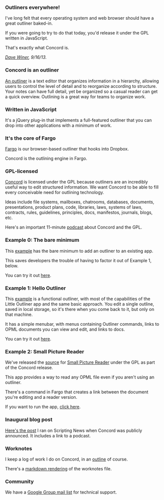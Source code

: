 ### Outliners everywhere!

I've long felt that every operating system and web browser should have a great outliner baked-in.  

If you were going to try to do that today, you'd release it under the GPL written in JavaScript. 

That's exactly what Concord is. 

<i><a href="http://scripting.com/2013/09/16/concordOurGplOutliner">Dave Winer</a>, 9/16/13.</i>



### Concord is an outliner

<a href="http://docs.fargo.io/outlinerHowto">An outliner</a> is a text editor that organizes information in a hierarchy, allowing users to control the level of detail and to reorganize according to structure. Your notes can have full detail, yet be organized so a casual reader can get a quick overview. Outlining is a great way for teams to organize work. 



### Written in JavaScript

It's a jQuery plug-in that implements a full-featured outliner that you can drop into other applications with a minimum of work. 



### It's the core of Fargo

<a href="http://fargo.io/">Fargo</a> is our browser-based outliner that hooks into Dropbox.  

Concord is the outlining engine in Fargo.



### GPL-licensed

<a href="https://github.com/scripting/concord">Concord</a> is licensed under the GPL because outliners are an incredibly useful way to edit structured information. We want Concord to be able to fill every conceivable need for outlining technology. 

Ideas include file systems, mailboxes, chatrooms, databases, documents, presentations, product plans, code, libraries, laws, systems of laws, contracts, rules, guidelines, principles, docs, manifestos, journals, blogs, etc. 

Here's an important 11-minute <a href="http://scripting.com/2013/09/17/importantPodcastAboutConcordGpl">podcast</a> about Concord and the GPL.  



### Example 0: The bare minimum

This <a href="https://github.com/scripting/concord/blob/master/example0/index.html">example</a> has the bare minimum to add an outliner to an existing app.

This saves developers the trouble of having to factor it out of Example 1, below.

You can try it out <a href="http://static.smallpicture.com/concord/example0/index.html">here</a>. 



### Example 1: Hello Outliner

This <a href="https://github.com/scripting/concord/tree/master/example1/index.html">example</a> is a functional outliner, with most of the capabilities of the Little Outliner app and the same basic approach. You edit a single outline, saved in local storage, so it's there when you come back to it, but only on that machine.

It has a simple menubar, with menus containing Outliner commands, links to OPML documents you can view and edit, and links to docs.

You can try it out <a href="http://static.smallpicture.com/concord/example1/index.html">here</a>.



### Example 2: Small Picture Reader

We've released the <a href="https://github.com/scripting/concord/blob/master/example2/index.html">source</a> for <a href="http://docs.fargo.io/fargo/reader">Small Picture Reader</a> under the GPL as part of the Concord release.

This app provides a way to read any OPML file even if you aren't using an outliner.

There's a command in Fargo that creates a link between the document you're editing and a reader version.

If you want to run the app, <a href="http://reader.blorkmark.com/">click here</a>.



### Inaugural blog post

<a href="http://scripting.com/2013/09/16/concordOurGplOutliner">Here's the post</a> I ran on Scripting News when Concord was publicly announced. It includes a link to a podcast.



### Worknotes

I keep a log of work I do on Concord, in an <a href="https://raw.github.com/scripting/concord/master/opml/worknotes.opml">outline</a> of course. 

There's a <a href="https://github.com/scripting/concord/blob/master/worknotes.md">markdown rendering</a> of the worknotes file. 



### Community

We have a <a href="https://groups.google.com/forum/?fromgroups#!forum/smallpicture-concord">Google Group mail list</a> for technical support.



